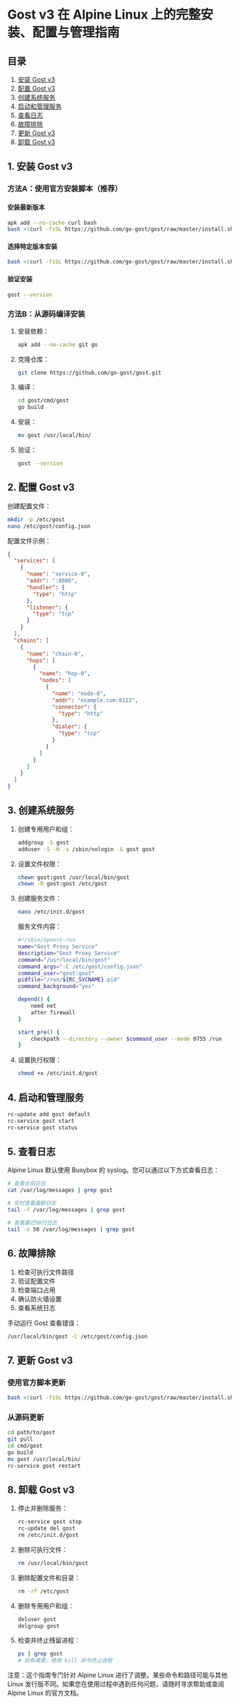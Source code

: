 # Gost v3 在 Alpine Linux 上的完整安装、配置与管理指南

## 目录
1. [安装 Gost v3](#1-安装-gost-v3)
2. [配置 Gost v3](#2-配置-gost-v3)
3. [创建系统服务](#3-创建系统服务)
4. [启动和管理服务](#4-启动和管理服务)
5. [查看日志](#5-查看日志)
6. [故障排除](#6-故障排除)
7. [更新 Gost v3](#7-更新-gost-v3)
8. [卸载 Gost v3](#8-卸载-gost-v3)

## 1. 安装 Gost v3

### 方法A：使用官方安装脚本（推荐）

#### 安装最新版本
```bash
apk add --no-cache curl bash
bash <(curl -fsSL https://github.com/go-gost/gost/raw/master/install.sh) --install
```

#### 选择特定版本安装
```bash
bash <(curl -fsSL https://github.com/go-gost/gost/raw/master/install.sh)
```

#### 验证安装
```bash
gost --version
```

### 方法B：从源码编译安装

1. 安装依赖：
   ```bash
   apk add --no-cache git go
   ```

2. 克隆仓库：
   ```bash
   git clone https://github.com/go-gost/gost.git
   ```

3. 编译：
   ```bash
   cd gost/cmd/gost
   go build
   ```

4. 安装：
   ```bash
   mv gost /usr/local/bin/
   ```

5. 验证：
   ```bash
   gost --version
   ```

## 2. 配置 Gost v3

创建配置文件：
```bash
mkdir -p /etc/gost
nano /etc/gost/config.json
```

配置文件示例：
```json
{
  "services": [
    {
      "name": "service-0",
      "addr": ":8080",
      "handler": {
        "type": "http"
      },
      "listener": {
        "type": "tcp"
      }
    }
  ],
  "chains": [
    {
      "name": "chain-0",
      "hops": [
        {
          "name": "hop-0",
          "nodes": [
            {
              "name": "node-0",
              "addr": "example.com:8123",
              "connector": {
                "type": "http"
              },
              "dialer": {
                "type": "tcp"
              }
            }
          ]
        }
      ]
    }
  ]
}
```

## 3. 创建系统服务

1. 创建专用用户和组：
   ```bash
   addgroup -S gost
   adduser -S -H -s /sbin/nologin -G gost gost
   ```

2. 设置文件权限：
   ```bash
   chown gost:gost /usr/local/bin/gost
   chown -R gost:gost /etc/gost
   ```

3. 创建服务文件：
   ```bash
   nano /etc/init.d/gost
   ```
   
   服务文件内容：
   ```sh
   #!/sbin/openrc-run
   name="Gost Proxy Service"
   description="Gost Proxy Service"
   command="/usr/local/bin/gost"
   command_args="-C /etc/gost/config.json"
   command_user="gost:gost"
   pidfile="/run/${RC_SVCNAME}.pid"
   command_background="yes"
   
   depend() {
       need net
       after firewall
   }
   
   start_pre() {
       checkpath --directory --owner $command_user --mode 0755 /run
   }
   ```

4. 设置执行权限：
   ```bash
   chmod +x /etc/init.d/gost
   ```

## 4. 启动和管理服务

```bash
rc-update add gost default
rc-service gost start
rc-service gost status
```

## 5. 查看日志

Alpine Linux 默认使用 Busybox 的 syslog。您可以通过以下方式查看日志：

```bash
# 查看全部日志
cat /var/log/messages | grep gost

# 实时查看最新日志
tail -f /var/log/messages | grep gost

# 查看最近50行日志
tail -n 50 /var/log/messages | grep gost
```

## 6. 故障排除

1. 检查可执行文件路径
2. 验证配置文件
3. 检查端口占用
4. 确认防火墙设置
5. 查看系统日志

手动运行 Gost 查看错误：
```bash
/usr/local/bin/gost -C /etc/gost/config.json
```

## 7. 更新 Gost v3

### 使用官方脚本更新
```bash
bash <(curl -fsSL https://github.com/go-gost/gost/raw/master/install.sh) --install
```

### 从源码更新
```bash
cd path/to/gost
git pull
cd cmd/gost
go build
mv gost /usr/local/bin/
rc-service gost restart
```

## 8. 卸载 Gost v3

1. 停止并删除服务：
   ```bash
   rc-service gost stop
   rc-update del gost
   rm /etc/init.d/gost
   ```

2. 删除可执行文件：
   ```bash
   rm /usr/local/bin/gost
   ```

3. 删除配置文件和目录：
   ```bash
   rm -rf /etc/gost
   ```

4. 删除专用用户和组：
   ```bash
   deluser gost
   delgroup gost
   ```

5. 检查并终止残留进程：
   ```bash
   ps | grep gost
   # 如有需要，使用 kill 命令终止进程
   ```

注意：这个指南专门针对 Alpine Linux 进行了调整。某些命令和路径可能与其他 Linux 发行版不同。如果您在使用过程中遇到任何问题，请随时寻求帮助或查阅 Alpine Linux 的官方文档。
